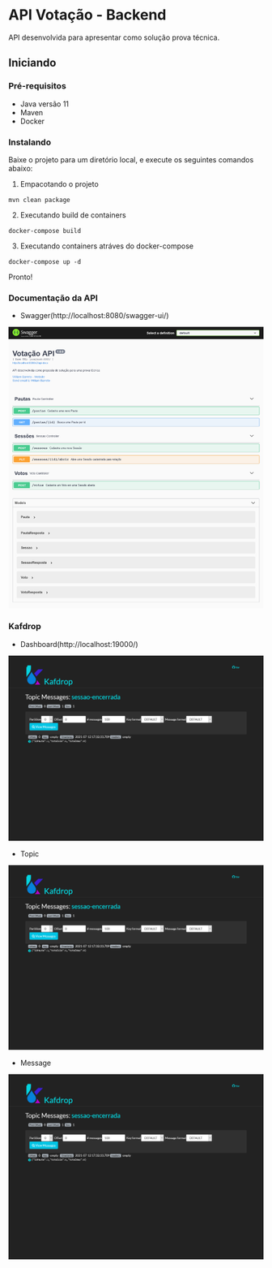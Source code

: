 # API Votação - Backend

API desenvolvida para apresentar como solução prova técnica.

## Iniciando

### Pré-requisitos

* Java versão 11
* Maven 
* Docker

### Instalando

Baixe o projeto para um diretório local, e execute os seguintes comandos abaixo:

1. Empacotando o projeto 
```
mvn clean package
```

2. Executando build de containers
```
docker-compose build
```

3. Executando containers atráves do docker-compose
```
docker-compose up -d
```
Pronto!

### Documentação da API

* Swagger(http://localhost:8080/swagger-ui/)

![Alt text](docs/swagger-ui.png)

### Kafdrop

* Dashboard(http://localhost:19000/)

![Alt text](docs/kafdrop-message.png)

* Topic

![Alt text](docs/kafdrop-message.png)

* Message

![Alt text](docs/kafdrop-message.png)


